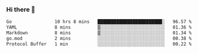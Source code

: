 ### Hi there 👋

<!--
**yeya24/yeya24** is a ✨ _special_ ✨ repository because its `README.md` (this file) appears on your GitHub profile.

Here are some ideas to get you started:

- 🔭 I’m currently working on ...
- 🌱 I’m currently learning ...
- 👯 I’m looking to collaborate on ...
- 🤔 I’m looking for help with ...
- 💬 Ask me about ...
- 📫 How to reach me: ...
- 😄 Pronouns: ...
- ⚡ Fun fact: ...
-->

<!--START_SECTION:waka-->

```txt
Go                10 hrs 8 mins   ████████████████████████░   96.57 %
YAML              8 mins          ▒░░░░░░░░░░░░░░░░░░░░░░░░   01.36 %
Markdown          8 mins          ▒░░░░░░░░░░░░░░░░░░░░░░░░   01.34 %
go.mod            2 mins          ░░░░░░░░░░░░░░░░░░░░░░░░░   00.38 %
Protocol Buffer   1 min           ░░░░░░░░░░░░░░░░░░░░░░░░░   00.22 %
```

<!--END_SECTION:waka-->
